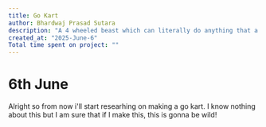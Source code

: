```yaml
---
title: Go Kart
author: Bhardwaj Prasad Sutara
description: "A 4 wheeled beast which can literally do anything that a car can do. Drifts, SPEED, doughnuts etc etc etc."
created_at: "2025-June-6"
Total time spent on project: ""
---
```


# 6th June

Alright so from now i'll start researhing on making a go kart. I know nothing about this but I am sure that if I make this, this is gonna be wild!

